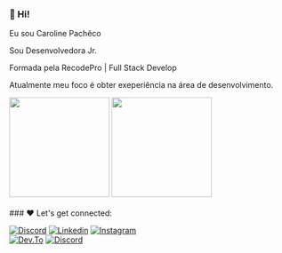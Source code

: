 ### 💁 Hi!

Eu sou Caroline Pachêco

Sou Desenvolvedora Jr.

Formada pela RecodePro | Full Stack Develop

Atualmente meu foco é obter exeperiência na área de desenvolvimento.

<div>
  <img height="180em" src="https://github-readme-stats.vercel.app/api?username=carollinepacheco&show_icons=true&theme=tokyonight"/>
  <img height="180em" src="https://github-readme-stats.vercel.app/api/top-langs/?username=carollinepacheco&layout=compact&theme=tokyonight"/>
</div

<br>
<br>
### ❤️ Let's get connected: 
  

[![Discord](https://img.shields.io/badge/Discord-7289DA?style=for-the-badge&logo=discord&logoColor=white)](https://discord.gg/https://discord.gg/9pg8BR75zy)
[![Linkedin](https://img.shields.io/badge/LinkedIn-0077B5?style=for-the-badge&logo=linkedin&logoColor=white)](https://www.linkedin.com/in/karollinepacheco/)
[![Instagram](https://img.shields.io/badge/Instagram-E4405F?style=for-the-badge&logo=instagram&logoColor=white)](https://www.instagram.com/krolline_pacheco/)  
[![Dev.To](https://img.shields.io/badge/dev.to-0A0A0A?style=for-the-badge&logo=devdotto&logoColor=white)](https://dev.to/carollinepacheco)
[![Discord](https://img.shields.io/badge/Twitch-9146FF?style=for-the-badge&logo=twitch&logoColor=white)](https://www.twitch.tv/kroldev)
